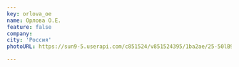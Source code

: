 ```yaml
---
key: orlova_oe
name: Орлова О.Е.
feature: false
company: 
city: 'Россия'
photoURL: https://sun9-5.userapi.com/c851524/v851524395/1ba2ae/25-50lB9T3U.jpg

---
```

